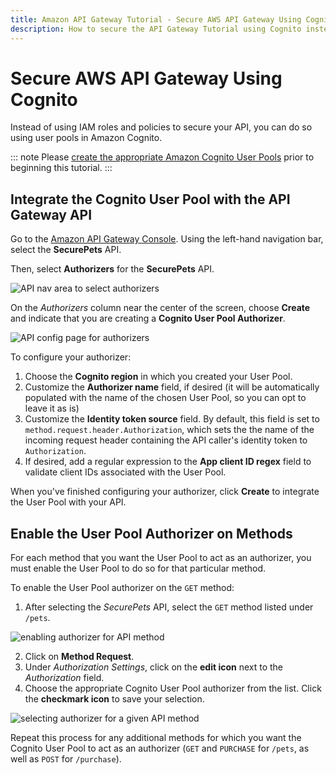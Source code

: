 ```yaml
---
title: Amazon API Gateway Tutorial - Secure AWS API Gateway Using Cognito
description: How to secure the API Gateway Tutorial using Cognito instead of IAM roles and policies.
---
```


# Secure AWS API Gateway Using Cognito

Instead of using IAM roles and policies to secure your API, you can do so using user pools in Amazon Cognito.

::: note
Please [create the appropriate Amazon Cognito User Pools](http://docs.aws.amazon.com/cognito/latest/developerguide/setting-up-cognito-user-identity-pools.html) prior to beginning this tutorial.
:::

## Integrate the Cognito User Pool with the API Gateway API

Go to the [Amazon API Gateway Console](https://console.aws.amazon.com/apigateway). Using the left-hand navigation bar, select the **SecurePets** API.

Then, select **Authorizers** for the **SecurePets** API.

![API nav area to select authorizers](/media/articles/integrations/aws-api-gateway/create-user-pool-authorizer.png)

On the *Authorizers* column near the center of the screen, choose **Create** and indicate that you are creating a **Cognito User Pool Authorizer**.

![API config page for authorizers](/media/articles/integrations/aws-api-gateway/config-authorizer.png)

To configure your authorizer:

1. Choose the **Cognito region** in which you created your User Pool.
2. Customize the **Authorizer name** field, if desired (it will be automatically populated with the name of the chosen User Pool, so you can opt to leave it as is)
3. Customize the **Identity token source** field. By default, this field is set to `method.request.header.Authorization`, which sets the the name of the incoming request header containing the API caller's identity token to `Authorization`.
4. If desired, add a regular expression to the **App client ID regex** field to validate client IDs associated with the User Pool.

When you've finished configuring your authorizer, click **Create** to integrate the User Pool with your API.

## Enable the User Pool Authorizer on Methods

For each method that you want the User Pool to act as an authorizer, you must enable the User Pool to do so for that particular method.

To enable the User Pool authorizer on the `GET` method:

1. After selecting the *SecurePets* API, select the `GET` method listed under `/pets`.

  ![enabling authorizer for API method](/media/articles/integrations/aws-api-gateway/create-user-pool-authorizer.png)

2. Click on **Method Request**.
3. Under *Authorization Settings*, click on the **edit icon** next to the *Authorization* field.
4. Choose the appropriate Cognito User Pool authorizer from the list. Click the **checkmark icon** to save your selection.

  ![selecting authorizer for a given API method](/media/articles/integrations/aws-api-gateway/set-authorizer.png)

Repeat this process for any additional methods for which you want the Cognito User Pool to act as an authorizer (`GET` and `PURCHASE` for `/pets`, as well as `POST` for `/purchase`).
